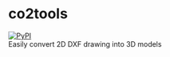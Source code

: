 # co2tools
[![PyPI](https://img.shields.io/pypi/v/co2tools.svg)](https://pypi.python.org/pypi/co2tools)  
Easily convert 2D DXF drawing into 3D models
